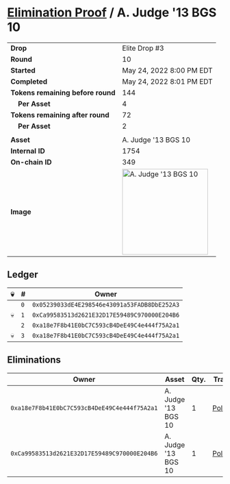 # [Elimination Proof](./readme.md) / A. Judge &#039;13 BGS 10

|||
|---|---|
| **Drop** | Elite Drop #3 |
| **Round** | 10 |
| **Started** | May 24, 2022 8:00 PM EDT |
| **Completed** | May 24, 2022 8:01 PM EDT |
| **Tokens remaining before round** | 144 |
| **&nbsp;&nbsp;&nbsp;&nbsp;Per Asset** | 4 |
| **Tokens remaining after round** | 72 |
| **&nbsp;&nbsp;&nbsp;&nbsp;Per Asset** | 2 |
| | |
| **Asset** | A. Judge &#039;13 BGS 10 |
| **Internal ID** | 1754 |
| **On-chain ID** | 349 |
| **Image** | <img src="https://tcdn.blokpax.com/9648a5d9-185b-462c-9597-546c59331d3f/5c772e8fc6676c92eccc930c35ee01b6fc212a7e2227406ce23b1b144ffbcf5a.png" height="200" alt="A. Judge &#039;13 BGS 10" /> |

## Ledger

| 💀 | # | Owner |
| --- | --- | --- |
|  | `0` | `0x05239033dE4E298546e43091a53FADB8DbE252A3` |
| 💀 | `1` | `0xCa99583513d2621E32D17E59489C970000E204B6` |
|  | `2` | `0xa18e7F8b41E0bC7C593cB4DeE49C4e444f75A2a1` |
| 💀 | `3` | `0xa18e7F8b41E0bC7C593cB4DeE49C4e444f75A2a1` |


## Eliminations

| Owner | Asset | Qty. | Transaction |
| --- | --- | --- | --- |
| `0xa18e7F8b41E0bC7C593cB4DeE49C4e444f75A2a1` | A. Judge '13 BGS 10 | 1 | [Polygonscan](https://polygonscan.com/tx/0xfff81302cbf664f3cdff3f014b1ffefd80c9f7224e25d3538a62a60aa5c37c4a) |
| `0xCa99583513d2621E32D17E59489C970000E204B6` | A. Judge '13 BGS 10 | 1 | [Polygonscan](https://polygonscan.com/tx/0x1af1d07e6565129a720642d1635662c233769c5be721b7b54109b196fd6cb3cb) |
